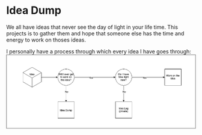 # Idea Dump

We all have ideas that never see the day of light in your life time. This projects is to gather them and hope that someone else has the time and energy to work on thoses ideas.

I personally have a process through which every idea I have goes through:
![Idea](images/Idea.png "Idea Lifecycle")
